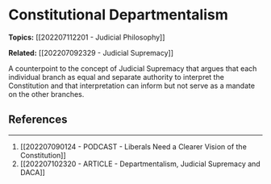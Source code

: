 # Constitutional Departmentalism
**Topics:** [[202207112201 - Judicial Philosophy]]

**Related:** [[202207092329 - Judicial Supremacy]]

A counterpoint to the concept of Judicial Supremacy that argues that each individual branch as equal and separate authority to interpret the Constitution and that interpretation can inform but not serve as a mandate on the other branches.

## References
---
1. [[202207090124 - PODCAST - Liberals Need a Clearer Vision of the Constitution]]
2. [[202207102320 - ARTICLE - Departmentalism, Judicial Supremacy and DACA]]